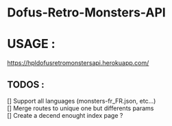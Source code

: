 # Dofus-Retro-Monsters-API  

# USAGE :  
  https://hpldofusretromonstersapi.herokuapp.com/  

## TODOS :  
  [] Support all languages (monsters-fr_FR.json, etc...)  
  [] Merge routes to unique one but differents params  
  [] Create a decend enought index page ?  